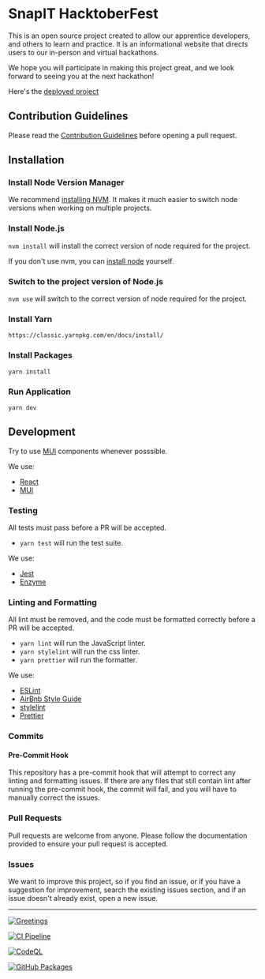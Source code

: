 # SnapIT HacktoberFest
This is an open source project created to allow our apprentice developers, and others to learn and practice. It is an informational website that directs users to our in-person and virtual hackathons.

We hope you will participate in making this project great, and we look forward to seeing you at the next hackathon!

Here's the [deployed project](https://snapit-hacktoberfest.herokuapp.com/)

## Contribution Guidelines
Please read the [Contribution Guidelines](CONTRIBUTING.md) before opening a pull request.

## Installation

### Install Node Version Manager
We recommend [installing NVM](https://github.com/nvm-sh/nvm#installing-and-updating).
It makes it much easier to switch node versions when working on multiple projects.

### Install Node.js
`nvm install` will install the correct version of node required for the project.

If you don't use nvm, you can [install node](https://nodejs.org/en/) yourself.

### Switch to the project version of Node.js
`nvm use` will switch to the correct version of node required for the project.

### Install Yarn
`https://classic.yarnpkg.com/en/docs/install/`

### Install Packages
`yarn install`

### Run Application
`yarn dev`

## Development

Try to use [MUI](https://mui.com/) components whenever posssible.

We use:
* [React](https://reactjs.org/)
* [MUI](https://mui.com/)

### Testing

All tests must pass before a PR will be accepted.
* `yarn test` will run the test suite.

We use:
* [Jest](https://jestjs.io/)
* [Enzyme](https://enzymejs.github.io/enzyme/)

### Linting and Formatting

All lint must be removed, and the code must be formatted correctly before a PR will be accepted.
* `yarn lint` will run the JavaScript linter.
* `yarn stylelint` will run the css linter.
* `yarn prettier` will run the formatter.

We use:
* [ESLint](https://eslint.org/)
* [AirBnb Style Guide](https://airbnb.io/javascript/react/)
* [stylelint](https://stylelint.io/)
* [Prettier](https://prettier.io/)

### Commits

#### Pre-Commit Hook

This repository has a pre-commit hook that will attempt to correct any linting and formatting
issues. If there are any files that still contain lint after running the pre-commit hook, the commit
will fail, and you will have to manually correct the issues.

### Pull Requests
Pull requests are welcome from anyone. Please follow the documentation provided to ensure your pull request is accepted.

### Issues
We want to improve this project, so if you find an issue, or if you have a suggestion for improvement, search the existing issues section, and if an issue doesn't already exist, open a new issue.

___

[![Greetings](https://github.com/SnapITSolutions/snapit-hacktoberfest/actions/workflows/greetings.yml/badge.svg)](https://github.com/SnapITSolutions/snapit-hacktoberfest/actions/workflows/greetings.yml)

[![CI Pipeline](https://github.com/SnapITSolutions/snapit-hacktoberfest/actions/workflows/ci-pipeline.yml/badge.svg)](https://github.com/SnapITSolutions/snapit-hacktoberfest/actions/workflows/ci-pipeline.yml)

[![CodeQL](https://github.com/SnapITSolutions/snapit-hacktoberfest/actions/workflows/codeql-analysis.yml/badge.svg)](https://github.com/SnapITSolutions/snapit-hacktoberfest/actions/workflows/codeql-analysis.yml)

[![GitHub Packages](https://github.com/SnapITSolutions/snapit-hacktoberfest/actions/workflows/github-packages.yml/badge.svg)](https://github.com/SnapITSolutions/snapit-hacktoberfest/actions/workflows/github-packages.yml)
